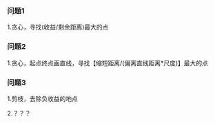 ### 问题1

1.贪心，寻找(收益/剩余距离)最大的点

### 问题2

1.贪心，起点终点画直线，寻找【缩短距离/(偏离直线距离*尺度)】最大的点

### 问题3

1.剪枝，去除负收益的地点

2.？？？